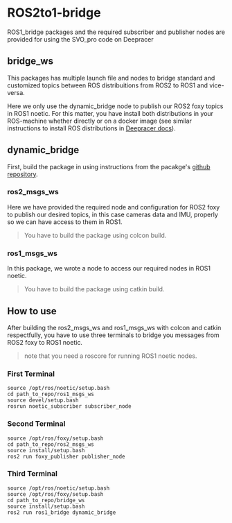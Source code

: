 # ROS2to1-bridge
ROS1_bridge packages and the required subscriber and publisher nodes are provided for using the SVO_pro code on Deepracer
## bridge_ws

This packages has multiple launch file and nodes to bridge standard and customized topics between ROS distribuitions from ROS2 to ROS1 and vice-versa.

Here we only use the dynamic_bridge node to publish our ROS2 foxy topics in ROS1 noetic. For this matter, you have install both distributions in your ROS-machine whether directly or on a docker image (see similar instructions to install ROS distributions in [Deepracer docs](https://github.com/redHaunter/aws-deepracer/tree/main/docs)).

## dynamic_bridge
First, build the package in using instructions from the pacakge's [github repository](https://github.com/ros2/ros1_bridge).

### ros2_msgs_ws

Here we have provided the required node and configuration for ROS2 foxy to publish our desired topics, in this case cameras data and IMU, properly so we can have access to them in ROS1.

> You have to build the package using colcon build.

### ros1_msgs_ws

In this package, we wrote a node to access our required nodes in ROS1 noetic.

> You have to build the package using catkin build.


## How to use

After building the ros2_msgs_ws and ros1_msgs_ws with colcon and catkin respectfully, you have to use three terminals to bridge you messages from ROS2 foxy to ROS1 noetic.

> note that you need a roscore for running ROS1 noetic nodes.

### First Terminal

```
source /opt/ros/noetic/setup.bash
cd path_to_repo/ros1_msgs_ws
source devel/setup.bash
rosrun noetic_subscriber subscriber_node
```

### Second Terminal

```
source /opt/ros/foxy/setup.bash
cd path_to_repo/ros2_msgs_ws
source install/setup.bash
ros2 run foxy_publisher publisher_node
```

### Third Terminal

```
source /opt/ros/noetic/setup.bash
source /opt/ros/foxy/setup.bash
cd path_to_repo/bridge_ws
source install/setup.bash
ros2 run ros1_bridge dynamic_bridge
```
